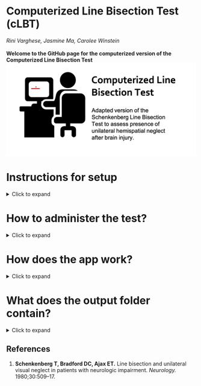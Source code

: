 # Computerized Line Bisection Test (cLBT)
*Rini Varghese, Jasmine Ma, Carolee Winstein*<br><br>
**Welcome to the GitHub page for the computerized version of the Computerized Line Bisection Test** 
<img src="images/img_lbt_2.png" align = "middle" width = "750">

# Instructions for setup
<details>
  <summary>Click to expand</summary>
	
## Step 1: Download MATLAB Runtime 
- The MATLAB Runtime is a FREE standalone set of shared libraries that enables the execution of compiled MATLAB applications or components. <br>
- Note that the Runtime file is quite large (1.7-2 GB).<br>
- **Right-Click on this link and open in a new tab:** https://www.mathworks.com/products/compiler/matlab-runtime.html <br>
- As shown below, download the *R2019a (9.6)* version suited to your platform (Mac, Windows, or Linux)<br>
	<img src="images/mcr_version_img.png" width = "700">

## Step 2: Install the MATLAB Runtime
- Double-Click on the downloaded MATLAB Runtime file from your *Downloads* folder. 
	<img src="images/install_mcr.png" width = "500">
- Follow steps for installation.

## Step 3: Download the cLBT.zip file
- **Right-Click on this link and open in a new tab:** [Line Bisection Test App](https://github.com/rinivarg/cLBT/blob/master/acquisition/cLBT.zip) <br>
	<img src="images/dwld_zip.png" width = "700">
- Note that some computers are set up to automatically unzip the downloaded file. If so, proceed to the next step. Otherwise, unzip the file.

## Step 4: The app is ready for use. 
- The thumbnail for the app looks like this: <br>
	<img src="images/app_tn.png" width = "70"> <br>
- Open and follow instructions!
****
</details> 

# How to administer the test?
<details>
  <summary>Click to expand</summary>
****
</details> 

# How does the app work?
<details>
  <summary>Click to expand</summary><br>
	
1) Open the app. 
2) Note that sometimes the app takes a few seconds to open up. Please be patient.
3) You should see a *Welcome* message.
4) After you click **OK**, you will be asked if you are willing to share your data with us:<br>
		<img src="images/consent_q.png" width = "400">
5) Once you have entered your choice, dialog box asking for 3 inputs:<br>
		<img src="images/data_name.png" width = "200"><br>
		(1) **Enter an appropriate ID.**
			Remember this ID will be the Participant ID in your data output file. <br>
		(2) **Enter Gender.**
			Advisable to use a single letter: M (Male), F (Female), or N (Not disclosed)<br>
		(3) **Enter Number of Trials.**
			You can use any whole number starting from 1. 
			It is advisable to use at least 10 trials, but you can use more.
6) Click **OK**
7) Next, you will see the instructions for the task:<br>
		<img src="images/instr.png" width = "500">
8) Next, you will see the first trial for the line bisection. Wait to see the cross-hairs (see below) before you mark the midpoint of the horizontal line. Note that the horizontal line will appear in different quadrants of the screen.<br>
		<img src="images/crosshair.png" width = "400">
9) Draw a short vertical line to indicate your response (see below):<br>
		<img src="images/mrkd_trial.png" width = "400">
10) After you have completed all the trials, you will see a summary figure (see below) and a *Thank you* message.<br>
		<img src="images/summ_fig.png" width = "300">
11) Your output data folder is saved on your *Desktop* with the following name: **LBT_[yourID_yourGender]**<br>
12) The app will close when you close these windows.
****
</details> 

# What does the output folder contain?
<details>
  <summary>Click to expand</summary><br>
	
The output folder saved within the *Desktop* folder and contains the following files: <br>
- **00a_LBT_summary.tiff**<br>This is the summary image file that you see at the end of the test.<br>
- **00b_Average_Report_LBT_[yourID_yourGender].txt**<br>This file contains the average absolute and percent deviation across all trials. It also contains the total time taken to complete the test (in seconds). <br>
- **00b_TrialWise_Report_LBT_[yourID_yourGender].txt**<br>This file containts the trial-wise absolute and percent deviations across all trials.<br>
- **LBT_[yourID_yourGender].mat**<br>Contains raw trial-wise data with x and y cursor position data. Note that you will only be able to open this file if you have MATLAB installed on your machine.<br>
- **log_[mm-dd-yyyy-hh-mm].txt**<br>Log file containing outputs from the MATLAB command window. Will contain any errors in running the app. If no errors, it will report the average and standard deviation info.<br>
- **LBT_[yourID_yourGender_trial#].jpeg**<br> Low-res image files for each trial showing participant performance.	
****
</details> 

## References<br>
1. **Schenkenberg T, Bradford DC, Ajax ET.** Line bisection and unilateral visual neglect in patients with neurologic impairment. *Neurology.* 1980;30:509–17. 
